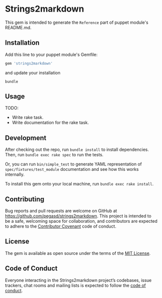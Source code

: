# Strings2markdown

This gem is intended to generate the `Reference` part of puppet module's README.md.

## Installation

Add this line to your puppet module's Gemfile:

```ruby
gem 'strings2markdown'
```

and update your installation

```shell
bundle
```

## Usage

TODO:

- Write rake task.
- Write documentation for the rake task.

## Development

After checking out the repo, run `bundle install` to install dependencies. Then, run `bundle exec rake spec` to run the tests.

Or, you can run `bin/simple_test` to generate YAML representation of `spec/fixtures/test_module` documentation and see how this works 
internally.

To install this gem onto your local machine, run `bundle exec rake install`.

## Contributing

Bug reports and pull requests are welcome on GitHub at https://github.com/pegasd/strings2markdown. This project is intended to be a safe,
welcoming space for collaboration, and contributors are expected to adhere to the [Contributor Covenant](http://contributor-covenant.org)
code of conduct.

## License

The gem is available as open source under the terms of the [MIT License](http://opensource.org/licenses/MIT).

## Code of Conduct

Everyone interacting in the Strings2markdown project’s codebases, issue trackers, chat rooms and mailing lists is expected to follow the
[code of conduct](https://github.com/pegasd/strings2markdown/blob/master/CODE_OF_CONDUCT.md).
